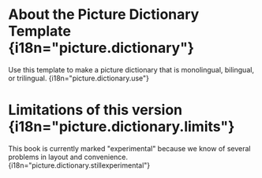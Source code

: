 # About the Picture Dictionary Template {i18n="picture.dictionary"}
Use this template to make a picture dictionary that is monolingual, bilingual, or trilingual. {i18n="picture.dictionary.use"}

# Limitations of this version {i18n="picture.dictionary.limits"}
This book is currently marked "experimental" because we know of several problems in layout and convenience. {i18n="picture.dictionary.stillexperimental"}
